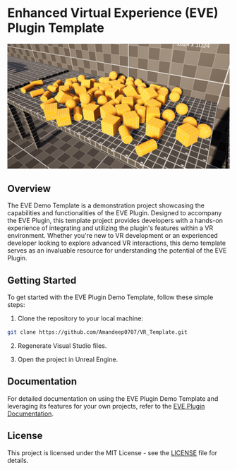  # Enhanced Virtual Experience (EVE) Plugin Template

![Preview](Splash.png)

## Overview
The EVE Demo Template is a demonstration project showcasing the capabilities and functionalities of the EVE Plugin. Designed to accompany the EVE Plugin, this template project provides developers with a hands-on experience of integrating and utilizing the plugin's features within a VR environment. Whether you're new to VR development or an experienced developer looking to explore advanced VR interactions, this demo template serves as an invaluable resource for understanding the potential of the EVE Plugin.

## Getting Started
To get started with the EVE Plugin Demo Template, follow these simple steps:

1. Clone the repository to your local machine:
```bash
git clone https://github.com/Amandeep0707/VR_Template.git
```
2. Regenerate Visual Studio files.

3. Open the project in Unreal Engine.

## Documentation
For detailed documentation on using the EVE Plugin Demo Template and leveraging its features for your own projects, refer to the [EVE Plugin Documentation](https://docs.google.com/document/d/1YUKypYo-mNWKONceBwLo9VeZOQVTERbOSpwB3DJOyus/edit?usp=sharing).

## License
This project is licensed under the MIT License - see the [LICENSE](LICENSE) file for details.
